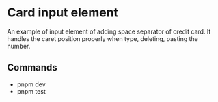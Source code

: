 # Card input element

An example of input element of adding space separator of credit card.
It handles the caret position properly when type, deleting, pasting the number.

## Commands

- pnpm dev
- pnpm test
